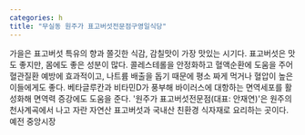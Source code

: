```yaml
---
categories: h
title: "무실동 원주가 표고버섯전문점구영일식당"
---
```

가을은 표고버섯 특유의 향과 쫄깃한 식감, 감칠맛이 가장 맛있는 시기다. 표고버섯은 맛도 좋지만, 몸에도 좋은 성분이 많다. 콜레스테롤을 안정화하고 혈액순환에 도움을 주어 혈관질환 예방에 효과적이고, 나트륨 배출을 돕기 때문에 평소 짜게 먹거나 혈압이 높은 이들에게도 좋다. 베타글루칸과 비타민D가 풍부해 바이러스에 대항하는 면역세포를 활성화해 면역력 증강에도 도움을 준다. &#39;원주가 표고버섯전문점(대표: 안재연)&#39;은 원주의 천사계곡에서 나고 자란 자연산 표고버섯과 국내산 친환경 식자재로 요리하는 곳이다. 예전 중앙시장
